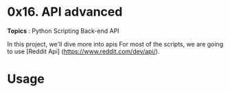 # 0x16. API advanced
**Topics** : Python Scripting Back-end API

In this project, we'll dive more into apis
 For most of the scripts, we are going to use [Reddit Api] (https://www.reddit.com/dev/api/).

 # Usage

